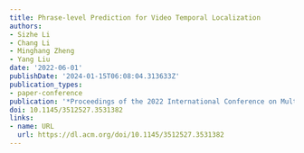 ```yaml
---
title: Phrase-level Prediction for Video Temporal Localization
authors:
- Sizhe Li
- Chang Li
- Minghang Zheng
- Yang Liu
date: '2022-06-01'
publishDate: '2024-01-15T06:08:04.313633Z'
publication_types:
- paper-conference
publication: '*Proceedings of the 2022 International Conference on Multimedia Retrieval*'
doi: 10.1145/3512527.3531382
links:
- name: URL
  url: https://dl.acm.org/doi/10.1145/3512527.3531382
---
```

